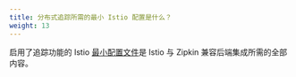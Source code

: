 ```yaml
---
title: 分布式追踪所需的最小 Istio 配置是什么？
weight: 13
---
```


启用了追踪功能的 Istio [最小配置文件](/zh/docs/setup/kubernetes/install/minimal/)是 Istio 与 Zipkin 兼容后端集成所需的全部内容。
